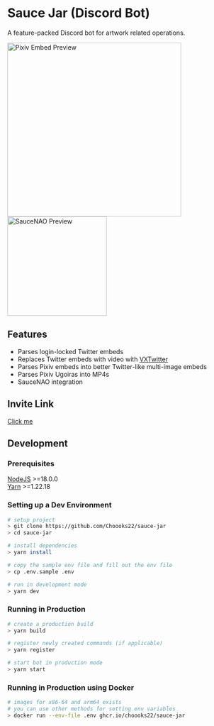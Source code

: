 # Sauce Jar (Discord Bot)

A feature-packed Discord bot for artwork related operations.

<p>
  <img alt="Pixiv Embed Preview" src="https://user-images.githubusercontent.com/49726759/172853220-53282a28-2476-4045-b2d8-6193c97361fa.png" width="392">
  <img alt="SauceNAO Preview" src="https://user-images.githubusercontent.com/49726759/172851841-e6b3ff64-123a-4c34-99ed-7ff57354d609.png" width="224">
</p>

## Features

- Parses login-locked Twitter embeds
- Replaces Twitter embeds with video with [VXTwitter](https://github.com/dylanpdx/BetterTwitFix)
- Parses Pixiv embeds into better Twitter-like multi-image embeds
- Parses Pixiv Ugoiras into MP4s
- SauceNAO integration

## Invite Link

[Click me](https://discord.com/oauth2/authorize?client_id=971780215602839562&scope=applications.commands+bot&permissions=275414837312)

## Development

### Prerequisites

[NodeJS](https://nodejs.org/) >=18.0.0  
[Yarn](https://npmjs.com/yarn) >=1.22.18

### Setting up a Dev Environment

```sh
# setup project
> git clone https://github.com/Choooks22/sauce-jar
> cd sauce-jar

# install dependencies
> yarn install

# copy the sample env file and fill out the env file
> cp .env.sample .env

# run in development mode
> yarn dev
```

### Running in Production

```sh
# create a production build
> yarn build

# register newly created commands (if applicable)
> yarn register

# start bot in production mode
> yarn start
```

### Running in Production using Docker

```sh
# images for x86-64 and arm64 exists
# you can use other methods for setting env variables
> docker run --env-file .env ghcr.io/choooks22/sauce-jar
```
